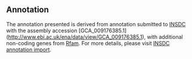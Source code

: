 
Annotation
----------

The annotation presented is derived from annotation submitted to
[INSDC](http://www.insdc.org) with the assembly accession [GCA\_009176385.1]
(http://www.ebi.ac.uk/ena/data/view/GCA_009176385.1),
with additional non-coding genes from
[Rfam](http://rfam.xfam.org/). For more details, please visit [INSDC
annotation import](http://ensemblgenomes.org/info/data/insdc_annotation).
